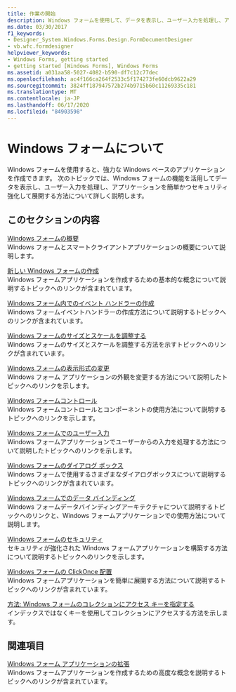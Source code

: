 ```yaml
---
title: 作業の開始
description: Windows フォームを使用して、データを表示し、ユーザー入力を処理し、アプリケーションの展開を支援する強力な Windows ベースのアプリケーションを作成する方法について説明します。
ms.date: 03/30/2017
f1_keywords:
- Designer_System.Windows.Forms.Design.FormDocumentDesigner
- vb.wfc.formdesigner
helpviewer_keywords:
- Windows Forms, getting started
- getting started [Windows Forms], Windows Forms
ms.assetid: a031aa58-5027-4082-b590-df7c12c77dec
ms.openlocfilehash: ac4f166ca264f2533c5f174273fe60dcb9622a29
ms.sourcegitcommit: 3824ff187947572b274b9715b60c11269335c181
ms.translationtype: MT
ms.contentlocale: ja-JP
ms.lasthandoff: 06/17/2020
ms.locfileid: "84903598"
---
```

# <a name="getting-started-with-windows-forms"></a>Windows フォームについて
Windows フォームを使用すると、強力な Windows ベースのアプリケーションを作成できます。 次のトピックでは、Windows フォームの機能を活用してデータを表示し、ユーザー入力を処理し、アプリケーションを簡単かつセキュリティ強化して展開する方法について詳しく説明します。  
  
## <a name="in-this-section"></a>このセクションの内容  
 [Windows フォームの概要](windows-forms-overview.md)  
 Windows フォームとスマートクライアントアプリケーションの概要について説明します。  
  
 [新しい Windows フォームの作成](creating-a-new-windows-form.md)  
 Windows フォームアプリケーションを作成するための基本的な概念について説明するトピックへのリンクが含まれています。  
  
 [Windows フォーム内でのイベント ハンドラーの作成](creating-event-handlers-in-windows-forms.md)  
 Windows フォームイベントハンドラーの作成方法について説明するトピックへのリンクが含まれています。  
  
 [Windows フォームのサイズとスケールを調整する](adjusting-the-size-and-scale-of-windows-forms.md)  
 Windows フォームのサイズとスケールを調整する方法を示すトピックへのリンクが含まれています。  
  
 [Windows フォームの表示形式の変更](changing-the-appearance-of-windows-forms.md)  
 Windows フォーム アプリケーションの外観を変更する方法について説明したトピックへのリンクを示します。  
  
 [Windows フォームコントロール](./controls/index.md)  
 Windows フォームコントロールとコンポーネントの使用方法について説明するトピックへのリンクを示します。  
  
 [Windows フォームでのユーザー入力](user-input-in-windows-forms.md)  
 Windows フォームアプリケーションでユーザーからの入力を処理する方法について説明したトピックへのリンクを示します。  
  
 [Windows フォームのダイアログ ボックス](dialog-boxes-in-windows-forms.md)  
 Windows フォームで使用するさまざまなダイアログボックスについて説明するトピックへのリンクが含まれています。  
  
 [Windows フォームでのデータ バインディング](windows-forms-data-binding.md)  
 Windows フォームデータバインディングアーキテクチャについて説明するトピックへのリンクと、Windows フォームアプリケーションでの使用方法について説明します。  
  
 [Windows フォームのセキュリティ](windows-forms-security.md)  
 セキュリティが強化された Windows フォームアプリケーションを構築する方法について説明するトピックへのリンクを示します。  
  
 [Windows フォームの ClickOnce 配置](clickonce-deployment-for-windows-forms.md)  
 Windows フォームアプリケーションを簡単に展開する方法について説明するトピックへのリンクが含まれています。  
  
 [方法: Windows フォームのコレクションにアクセス キーを指定する](how-to-access-keyed-collections-in-windows-forms.md)  
 インデックスではなくキーを使用してコレクションにアクセスする方法を示します。  
  
## <a name="related-sections"></a>関連項目  
 [Windows フォーム アプリケーションの拡張](./advanced/index.md)  
 Windows フォームアプリケーションを作成するための高度な概念を説明するトピックへのリンクが含まれています。
